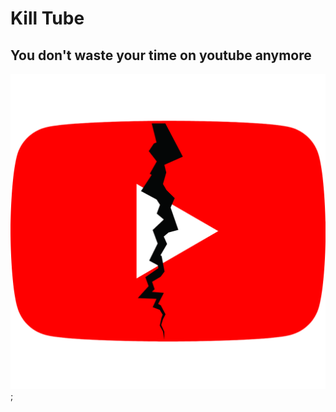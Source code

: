 # Kill Tube
## You don't waste your time on youtube anymore

!['./media/icon.png'](./media/icon.png);
